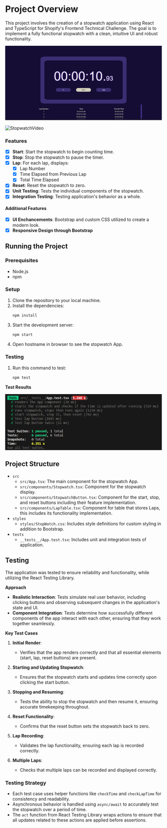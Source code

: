 # Project Overview

This project involves the creation of a stopwatch application using React and TypeScript for Shopify's Frontend Technical Challenge. The goal is to implement a fully functional stopwatch with a clean, intuitive UI and robust functionality.

![Stopwatch](Stopwatch2.png)

![StopwatchVideo](Stopwatch.gif)


### Features

- [x] **Start**: Start the stopwatch to begin counting time.
- [x] **Stop**: Stop the stopwatch to pause the timer.
- [x] **Lap**: For each lap, displays:
  - [x] Lap Number
  - [x] Time Elapsed from Previous Lap
  - [x] Total Time Elapsed
- [x] **Reset**: Reset the stopwatch to zero.
- [x] **Unit Testing**: Tests the individual components of the stopwatch.
- [x] **Integration Testing**: Testing application's behavior as a whole.

#### Additional Features

- [x] **UI Enchancements**: Bootstrap and custom CSS utilized to create a modern look.
- [x] **Responsive Design through Bootstrap**

## Running the Project

### Prerequisites

- Node.js
- npm

### Setup

1. Clone the repository to your local machine.
2. Install the dependencies:
   ```bash
   npm install
   ```
3. Start the development server:
   ```bash
   npm start
   ```
4. Open hostname in browser to see the stopwatch App.

### Testing
1. Run this command to test:
    ```bash
    npm test
    ```

**Test Results**

![Test Results](Testing.png)


## Project Structure

- `src`
  - `src/App.tsx`: The main component for the stopwatch App.
  - `src/components/Stopwatch.tsx`: Component for the stopwatch display.
  - `src/components/StopwatchButton.tsx`: Component for the start, stop, and reset buttons including their feature implementation.
  - `src/components/LapTable.tsx`: Component for table that stores Laps, this includes its functionality implementation.
- `styles`
  - `styles/StopWatch.css`: Includes style definitions for custom styling in addition to Bootstrap.
- `tests`
  - `__tests__/App.test.tsx`: Includes unit and integration tests of application.
  
## Testing

The application was tested to ensure reliability and functionality, while utilizing the React Testing Library.

**Approach**
- **Realistic Interaction**: Tests simulate real user behavior, including clicking buttons and observing subsequent changes in the application's state and UI.
- **Component Integration**: Tests determine how successfully different components of the app interact with each other, ensuring that they work together seamlessly.

**Key Test Cases**
1. **Initial Render**:
   - Verifies that the app renders correctly and that all essential elements (start, lap, reset buttons) are present.

2. **Starting and Updating Stopwatch**:
   - Ensures that the stopwatch starts and updates time correctly upon clicking the start button.

3. **Stopping and Resuming**:
   - Tests the ability to stop the stopwatch and then resume it, ensuring accurate timekeeping throughout.

4. **Reset Functionality**:
   - Confirms that the reset button sets the stopwatch back to zero.

5. **Lap Recording**:
   - Validates the lap functionality, ensuring each lap is recorded correctly.

6. **Multiple Laps**:
   - Checks that multiple laps can be recorded and displayed correctly.

### Testing Strategy

- Each test case uses helper functions like `checkTime` and `checkLapTime` for consistency and readability.
- Asynchronous behavior is handled using `async/await` to accurately test the stopwatch over a period of time.
- The `act` function from React Testing Library wraps actions to ensure that all updates related to these actions are applied before assertions.

